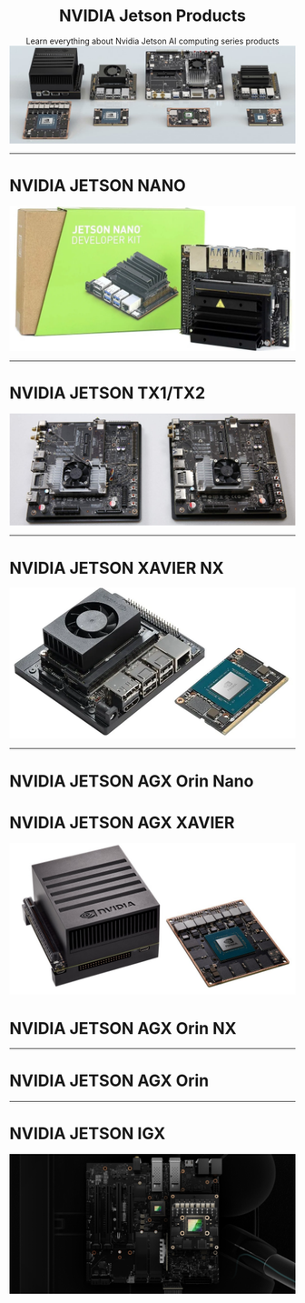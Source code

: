<h1 align="center">NVIDIA Jetson Products</h1>
<p align="center">
    Learn everything about Nvidia Jetson AI computing series products
    <br>
    <img src="./images/nvidia_jetson_devices.png" />
</p>



<hr>

# **NVIDIA JETSON NANO**
<p align="center">
    <img src="./images/Jetson_Nano.png" />
</p>


<hr>

# **NVIDIA JETSON TX1/TX2**
<p align="center">
    <img src="./images/jetson_tx1_tx2.png" />
</p>


<hr>

# **NVIDIA JETSON XAVIER NX**
<p align="center">
    <img src="./images/jetson_xavier_nx.png" />
</p>


<hr>

# **NVIDIA JETSON AGX Orin Nano**


<h1>

# **NVIDIA JETSON AGX XAVIER**
<p align="center">
    <img src="./images/jetson_agx_orin.png" />
</p>


<h1>


# **NVIDIA JETSON AGX Orin NX**

<hr>

# **NVIDIA JETSON AGX Orin**


<hr>

# **NVIDIA JETSON IGX**
<p align="center">
    <img src="./images/jetson_igx.png" />
</p>